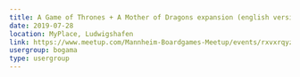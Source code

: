 ```yaml
---
title: A Game of Thrones + A Mother of Dragons expansion (english versions) 
date: 2019-07-28
location: MyPlace, Ludwigshafen
link: https://www.meetup.com/Mannheim-Boardgames-Meetup/events/rxvxrqyzkblc/
usergroup: bogama
type: usergroup
---
```

